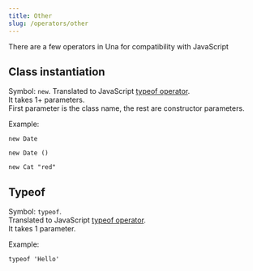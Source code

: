 ```yaml
---
title: Other
slug: /operators/other
---
```


There are a few operators in Una for compatibility with JavaScript

## Class instantiation

Symbol: `new`.
Translated to JavaScript [typeof operator](https://developer.mozilla.org/en-US/docs/Web/JavaScript/Reference/Operators/new). <br/>
It takes 1+ parameters. <br/>
First parameter is the class name, the rest are constructor parameters.

Example:

```
new Date

new Date ()

new Cat "red"
```

## Typeof

Symbol: `typeof`. <br/>
Translated to JavaScript [typeof operator](https://developer.mozilla.org/en-US/docs/Web/JavaScript/Reference/Operators/typeof).<br/>
It takes 1 parameter.

Example:

```
typeof 'Hello'
```
